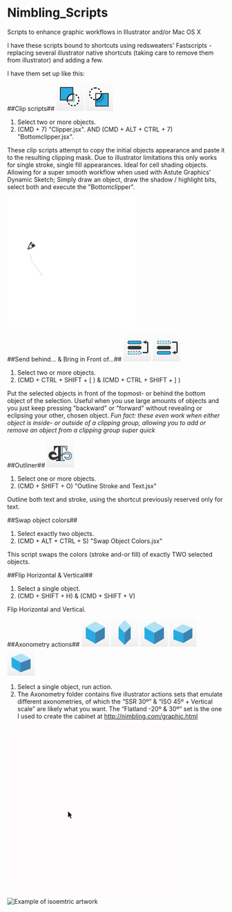 Nimbling_Scripts
================

Scripts to enhance graphic workflows in Illustrator and/or Mac OS X

I have these scripts bound to shortcuts using redsweaters' Fastscripts - replacing several illustrator native shortcuts (taking care to remove them from illustrator) and adding a few.

I have them set up like this:

##Clip scripts##
![Clipper Icon](images/Clipper.png) ![Bottom Clipper Icon](images/Bottomclipper.png)

1. Select two or more objects.
2. (CMD + 7) "Clipper.jsx". AND (CMD + ALT + CTRL + 7) "Bottomclipper.jsx".

These clip scripts attempt to copy the initial objects appearance and paste it to the resulting clipping mask. Due to illustrator limitations this only works for single stroke, single fill appearances.
Ideal for cell shading objects. Allowing for a super smooth workflow when used with Astute Graphics' Dynamic Sketch; Simply draw an object, draw the shadow / highlight bits, select both and execute the "Bottomclipper".

![Bottomclipper in Action](images/VectorLips.gif)

##Send behind… & Bring in Front of…##
![Bring in Front of Icon](images/Bring-in-Front-of.png) ![Send Behind Icon](images/Send-Behind.png)

1. Select two or more objects.
2. (CMD + CTRL + SHIFT + [ ) & (CMD + CTRL + SHIFT + ] )

Put the selected objects in front of the topmost- or behind the bottom object of the selection. Useful when you use large amounts of objects and you just keep pressing "backward" or "forward" without revealing or eclipsing your other, chosen object.
*Fun fact: these even work when either object is inside- or outside of a clipping group, allowing you to add or remove an object from a clipping group super quick*

##Outliner##
![Outliner Icon](images/Outliner.png)

1. Select one or more objects.
2. (CMD + SHIFT + O) "Outline Stroke and Text.jsx"

Outline both text and stroke, using the shortcut previously reserved only for text.

##Swap object colors##

1. Select exactly two objects.
2. (CMD + ALT + CTRL + S) "Swap Object Colors.jsx"

This script swaps the colors (stroke and-or fill) of exactly TWO selected objects.

##Flip Horizontal & Vertical##

1. Select a single object.
2. (CMD + SHIFT + H) & (CMD + SHIFT + V)

Flip Horizontal and Vertical.

##Axonometry actions##
![iso45v Icon](images/iso45v.png) ![iso45 Icon](images/iso45.png) ![ssr30 Icon](images/ssr30.png) ![fl2030 Icon](images/fl2030.png) ![fl3020 Icon](images/fl3020.png)

1. Select a single object, run action.
2. The Axonometry folder contains five illustrator actions sets that emulate different axonometries,
of which the “SSR 30º” & “ISO 45º + Vertical scale” are likely what you want.
The “Flatland -20º & 30º” set is the one I used to create the cabinet
at http://nimbling.com/graphic.html

![Isometry in action](images/Bookshelf.gif)

![Example of isoemtric artwork](http://nimbling.com/images/pr/gd-07-large.jpg)
